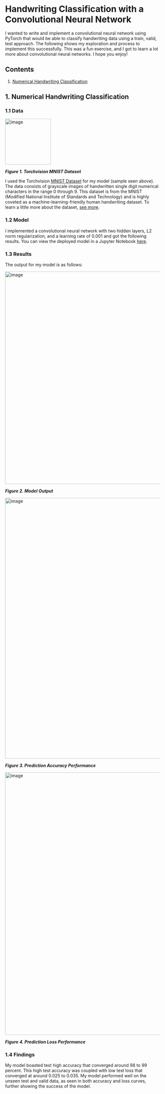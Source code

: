 # Handwriting Classification with a Convolutional Neural Network

I wanted to write and implement a convolutional neural network using PyTorch that would be able to classify handwriting data using a train, valid, test approach. The following shows my exploration and process to implement this successfully. This was a fun exercise, and I got to learn a lot more about convolutional neural networks. I hope you enjoy!

## Contents

1. [Numerical Handwriting Classification](#1-numerical-handwriting-classification)

## 1. Numerical Handwriting Classification

### 1.1 Data
<img width="149" alt="image" src="https://github.com/austinfroste/handwriting_classification_cnn/assets/65328557/846a485b-b016-4f25-a276-2158a53ad270">

<em>**Figure 1. Torchvision MNIST Dataset**</em>

I used the Torchvision [MNIST Dataset](https://pytorch.org/vision/stable/generated/torchvision.datasets.MNIST.html#torchvision.datasets.MNIST) for my model (sample seen above). The data consists of grayscale images of handwritten single digit numerical characters in the range 0 through 9. This dataset is from the MNIST (Modified National Institute of Standards and Technology) and is highly coveted as a machine-learning-friendly human handwriting dataset. To learn a little more about the dataset, [see more](https://en.wikipedia.org/wiki/MNIST_database).


### 1.2 Model
I implemented a convolutional neural network with two hidden layers, L2 norm regularization, and a learning rate of 0.001 and got the following results. You can view the deployed model in a Jupyter Notebook [here](numeric_handwriting.ipynb).

### 1.3 Results
The output for my model is as follows:

<img width="691" alt="image" src="https://github.com/austinfroste/handwriting_classification_cnn/assets/65328557/3fe49552-a5d9-4e3c-8568-fba6c7b2b482">

<em>**Figure 2. Model Output**</em>

<img width="848" alt="image" src="https://github.com/austinfroste/handwriting_classification_cnn/assets/65328557/f31378ec-bfdb-4265-a3a8-c64ca58408ca">

<em>**Figure 3. Prediction Accuracy Performance**</em>

<img width="854" alt="image" src="https://github.com/austinfroste/handwriting_classification_cnn/assets/65328557/718003e8-c5bf-4024-b287-15f1370f2ce9">

<em>**Figure 4. Prediction Loss Performance**</em>

### 1.4 Findings
My model boasted test high accuracy that converged around 98 to 99 percent. This high test accuracy was coupled with low test loss that converged at around 0.025 to 0.035. My model performed well on the unseen test and valid data, as seen in both accuracy and loss curves, further showing the success of the model.

